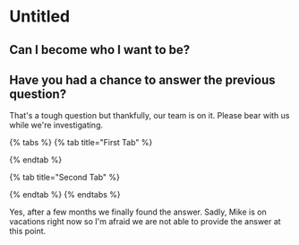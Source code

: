 # Untitled

## Can I become who I want to be?

## Have you had a chance to answer the previous question?

That's a tough question but thankfully, our team is on it. Please bear with us while we're investigating.

{% tabs %}
{% tab title="First Tab" %}

{% endtab %}

{% tab title="Second Tab" %}

{% endtab %}
{% endtabs %}

Yes, after a few months we finally found the answer. Sadly, Mike is on vacations right now so I'm afraid we are not able to provide the answer at this point.



